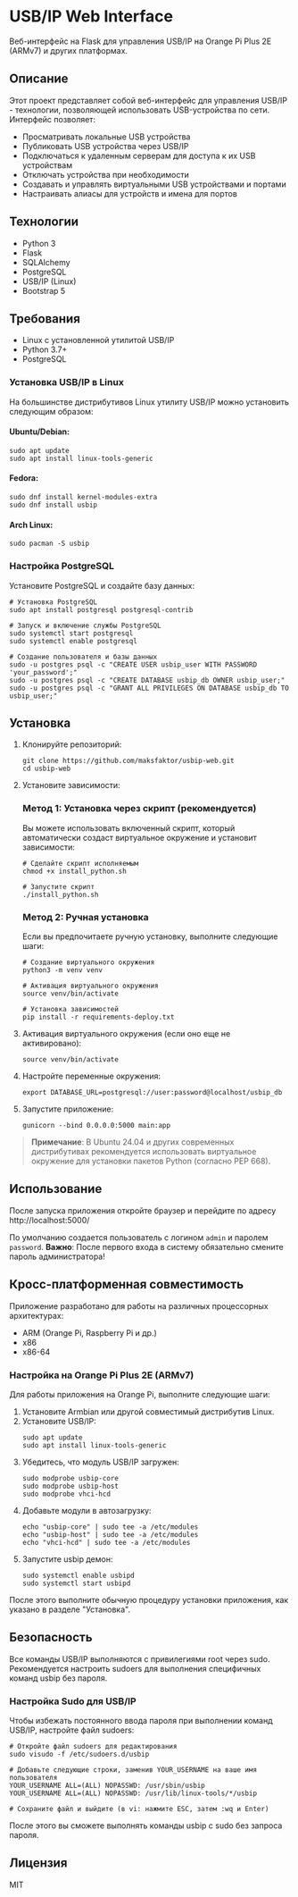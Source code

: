# USB/IP Web Interface

Веб-интерфейс на Flask для управления USB/IP на Orange Pi Plus 2E (ARMv7) и других платформах.

## Описание

Этот проект представляет собой веб-интерфейс для управления USB/IP - технологии, позволяющей использовать USB-устройства по сети. Интерфейс позволяет:

- Просматривать локальные USB устройства
- Публиковать USB устройства через USB/IP
- Подключаться к удаленным серверам для доступа к их USB устройствам
- Отключать устройства при необходимости
- Создавать и управлять виртуальными USB устройствами и портами
- Настраивать алиасы для устройств и имена для портов

## Технологии

- Python 3
- Flask
- SQLAlchemy
- PostgreSQL
- USB/IP (Linux)
- Bootstrap 5

## Требования

- Linux с установленной утилитой USB/IP
- Python 3.7+
- PostgreSQL

### Установка USB/IP в Linux

На большинстве дистрибутивов Linux утилиту USB/IP можно установить следующим образом:

#### Ubuntu/Debian:
```
sudo apt update
sudo apt install linux-tools-generic
```

#### Fedora:
```
sudo dnf install kernel-modules-extra
sudo dnf install usbip
```

#### Arch Linux:
```
sudo pacman -S usbip
```

### Настройка PostgreSQL

Установите PostgreSQL и создайте базу данных:

```
# Установка PostgreSQL
sudo apt install postgresql postgresql-contrib

# Запуск и включение службы PostgreSQL
sudo systemctl start postgresql
sudo systemctl enable postgresql

# Создание пользователя и базы данных
sudo -u postgres psql -c "CREATE USER usbip_user WITH PASSWORD 'your_password';"
sudo -u postgres psql -c "CREATE DATABASE usbip_db OWNER usbip_user;"
sudo -u postgres psql -c "GRANT ALL PRIVILEGES ON DATABASE usbip_db TO usbip_user;"
```

## Установка

1. Клонируйте репозиторий:
   ```
   git clone https://github.com/maksfaktor/usbip-web.git
   cd usbip-web
   ```

2. Установите зависимости:

   ### Метод 1: Установка через скрипт (рекомендуется)
   Вы можете использовать включенный скрипт, который автоматически создаст виртуальное окружение и установит зависимости:
   ```
   # Сделайте скрипт исполняемым
   chmod +x install_python.sh
   
   # Запустите скрипт
   ./install_python.sh
   ```

   ### Метод 2: Ручная установка
   Если вы предпочитаете ручную установку, выполните следующие шаги:
   ```
   # Создание виртуального окружения
   python3 -m venv venv
   
   # Активация виртуального окружения
   source venv/bin/activate
   
   # Установка зависимостей
   pip install -r requirements-deploy.txt
   ```

3. Активация виртуального окружения (если оно еще не активировано):
   ```
   source venv/bin/activate
   ```

4. Настройте переменные окружения:
   ```
   export DATABASE_URL=postgresql://user:password@localhost/usbip_db
   ```

5. Запустите приложение:
   ```
   gunicorn --bind 0.0.0.0:5000 main:app
   ```

> **Примечание**: В Ubuntu 24.04 и других современных дистрибутивах рекомендуется использовать виртуальное окружение для установки пакетов Python (согласно PEP 668).

## Использование

После запуска приложения откройте браузер и перейдите по адресу http://localhost:5000/

По умолчанию создается пользователь с логином `admin` и паролем `password`.
**Важно**: После первого входа в систему обязательно смените пароль администратора!

## Кросс-платформенная совместимость

Приложение разработано для работы на различных процессорных архитектурах:
- ARM (Orange Pi, Raspberry Pi и др.)
- x86
- x86-64

### Настройка на Orange Pi Plus 2E (ARMv7)

Для работы приложения на Orange Pi, выполните следующие шаги:

1. Установите Armbian или другой совместимый дистрибутив Linux.
2. Установите USB/IP:
   ```
   sudo apt update
   sudo apt install linux-tools-generic
   ```
3. Убедитесь, что модуль USB/IP загружен:
   ```
   sudo modprobe usbip-core
   sudo modprobe usbip-host
   sudo modprobe vhci-hcd
   ```
4. Добавьте модули в автозагрузку:
   ```
   echo "usbip-core" | sudo tee -a /etc/modules
   echo "usbip-host" | sudo tee -a /etc/modules
   echo "vhci-hcd" | sudo tee -a /etc/modules
   ```
5. Запустите usbip демон:
   ```
   sudo systemctl enable usbipd
   sudo systemctl start usbipd
   ```

После этого выполните обычную процедуру установки приложения, как указано в разделе "Установка".

## Безопасность

Все команды USB/IP выполняются с привилегиями root через sudo. 
Рекомендуется настроить sudoers для выполнения специфичных команд usbip без пароля.

### Настройка Sudo для USB/IP

Чтобы избежать постоянного ввода пароля при выполнении команд USB/IP, настройте файл sudoers:

```
# Откройте файл sudoers для редактирования
sudo visudo -f /etc/sudoers.d/usbip

# Добавьте следующие строки, заменив YOUR_USERNAME на ваше имя пользователя
YOUR_USERNAME ALL=(ALL) NOPASSWD: /usr/sbin/usbip
YOUR_USERNAME ALL=(ALL) NOPASSWD: /usr/lib/linux-tools/*/usbip

# Сохраните файл и выйдите (в vi: нажмите ESC, затем :wq и Enter)
```

После этого вы сможете выполнять команды usbip с sudo без запроса пароля.

## Лицензия

MIT